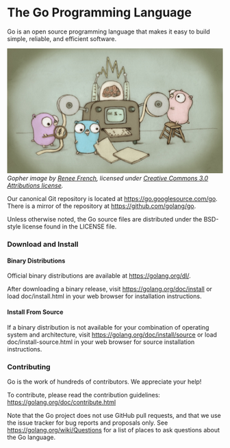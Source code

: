 # The Go Programming Language

Go is an open source programming language that makes it easy to build simple,
reliable, and efficient software.

![Gopher image](doc/gopher/fiveyears.jpg)
*Gopher image by [Renee French][rf], licensed under [Creative Commons 3.0 Attributions license][cc3-by].*

Our canonical Git repository is located at https://go.googlesource.com/go.
There is a mirror of the repository at https://github.com/golang/go.

Unless otherwise noted, the Go source files are distributed under the
BSD-style license found in the LICENSE file.

### Download and Install

#### Binary Distributions

Official binary distributions are available at https://golang.org/dl/.

After downloading a binary release, visit https://golang.org/doc/install
or load doc/install.html in your web browser for installation
instructions.

#### Install From Source

If a binary distribution is not available for your combination of
operating system and architecture, visit
https://golang.org/doc/install/source or load doc/install-source.html
in your web browser for source installation instructions.

### Contributing

Go is the work of hundreds of contributors. We appreciate your help!

To contribute, please read the contribution guidelines:
	https://golang.org/doc/contribute.html

Note that the Go project does not use GitHub pull requests, and that
we use the issue tracker for bug reports and proposals only. See
https://golang.org/wiki/Questions for a list of places to ask
questions about the Go language.

[rf]: https://reneefrench.blogspot.com/
[cc3-by]: https://creativecommons.org/licenses/by/3.0/
